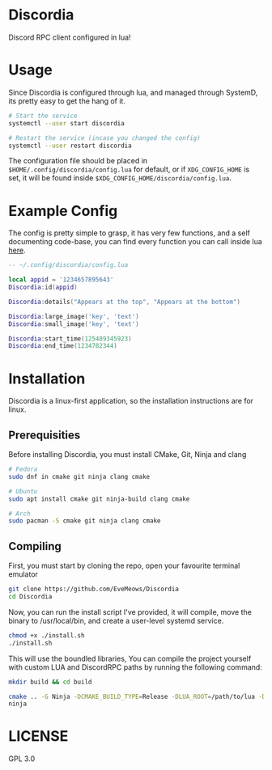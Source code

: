 # Discordia

Discord RPC client configured in lua!

# Usage
Since Discordia is configured through lua, and managed through SystemD, its pretty easy to get the hang of it.

```bash
# Start the service
systemctl --user start discordia

# Restart the service (incase you changed the config)
systemctl --user restart discordia
```

The configuration file should be placed in `$HOME/.config/discordia/config.lua` for default, or if `XDG_CONFIG_HOME` is set, it will be found inside `$XDG_CONFIG_HOME/discordia/config.lua`.

# Example Config
The config is pretty simple to grasp, it has very few functions, and a self documenting code-base, you can find every function you can call inside lua [here](./Discordia/discordia_api.h).
```lua
-- ~/.config/discordia/config.lua

local appid = '1234657895643'
Discordia:id(appid)

Discordia:details("Appears at the top", "Appears at the bottom")

Discordia:large_image('key', 'text')
Discordia:small_image('key', 'text')

Discordia:start_time(125489345923)
Discordia:end_time(1234782344)
```

# Installation
Discordia is a linux-first application, so the installation instructions are for linux.

## Prerequisities
Before installing Discordia, you must install CMake, Git, Ninja and clang
```bash
# Fedora
sudo dnf in cmake git ninja clang cmake

# Ubuntu
sudo apt install cmake git ninja-build clang cmake

# Arch
sudo pacman -S cmake git ninja clang cmake
```

## Compiling
First, you must start by cloning the repo, open your favourite terminal emulator
```bash
git clone https://github.com/EveMeows/Discordia
cd Discordia
```
Now, you can run the install script I've provided, it will compile, move the binary to /usr/local/bin, and create a user-level systemd service.
```bash
chmod +x ./install.sh
./install.sh
```

This will use the boundled libraries, You can compile the project yourself with custom LUA and DiscordRPC paths by running the following command:
```bash
mkdir build && cd build

cmake .. -G Ninja -DCMAKE_BUILD_TYPE=Release -DLUA_ROOT=/path/to/lua -DDISCORD_ROOT=/path/to/discord
ninja
```

# LICENSE
GPL 3.0
